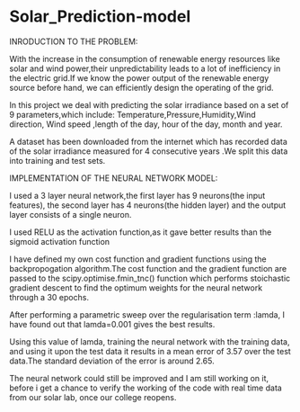 # Solar_Prediction-model


INRODUCTION TO THE PROBLEM: 

With the increase in the consumption of renewable energy resources like solar and wind power,their unpredictability leads to a lot of inefficiency in the electric grid.If we know the power output of the renewable energy source before hand, we can efficiently design the operating of the grid.

In this project we deal with predicting the solar irradiance based on a set of 9 parameters,which include: Temperature,Pressure,Humidity,Wind direction, Wind speed ,length of the day, hour of the day, month and year.

A dataset has been downloaded from the internet which has recorded data of the solar irradiance measured for 4 consecutive years .We split this data into training and test sets.


IMPLEMENTATION OF THE NEURAL NETWORK MODEL:

I used a 3 layer neural network,the first layer has 9  neurons(the input features), the second layer has 4 neurons(the hidden layer) and the output layer consists of a single neuron.

I used RELU as the activation function,as it gave better results than the sigmoid activation function

I have defined my own cost function and gradient functions using the backpropogation algorithm.The cost function and the gradient function are passed to the scipy.optimise.fmin_tnc() function which performs stoichastic gradient descent to find the optimum weights for the neural network through a 30 epochs.

After performing a parametric sweep over the regularisation term :lamda, I have found out that lamda=0.001 gives the best results.

Using this value of lamda, training the neural network with the training data, and using it upon the test data it results in a mean error of 3.57 over the test data.The standard deviation of the error is around 2.65.

The neural network could still be improved and I am still working on it, before i get a chance to verify the working of the code with real time data from our solar lab, once our college reopens.

